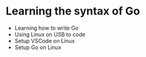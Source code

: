 # Learning the syntax of Go
- Learning how to write Go
- Using Linux on USB to code
- Setup VSCode on Linux
- Setup Go on Linux
